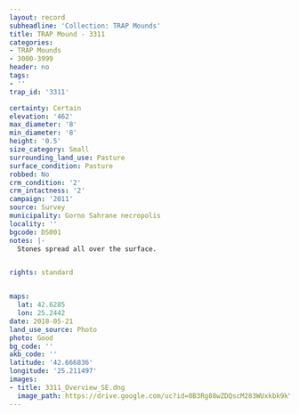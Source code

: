 ```yaml
---
layout: record
subheadline: 'Collection: TRAP Mounds'
title: TRAP Mound - 3311
categories:
- TRAP Mounds
- 3000-3999
header: no
tags:
- ''
trap_id: '3311'

certainty: Certain
elevation: '462'
max_diameter: '8'
min_diameter: '8'
height: '0.5'
size_category: Small
surrounding_land_use: Pasture
surface_condition: Pasture
robbed: No
crm_condition: '2'
crm_intactness: '2'
campaign: '2011'
source: Survey
municipality: Gorno Sahrane necropolis
locality: ''
bgcode: DS001
notes: |-
  Stones spread all over the surface.


rights: standard


maps:
  lat: 42.6285
  lon: 25.2442
date: 2018-05-21
land_use_source: Photo
photo: Good
bg_code: ''
akb_code: ''
latitude: '42.666836'
longitude: '25.211497'
images:
- title: 3311_Overview_SE.dng
  image_path: https://drive.google.com/uc?id=0B3Rg88wZDQscM283WUxkbk9kYUE
---
```

